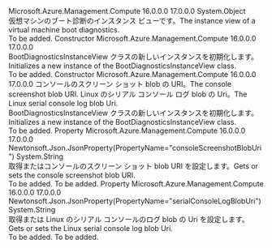 <Type Name="BootDiagnosticsInstanceView" FullName="Microsoft.Azure.Management.Compute.Models.BootDiagnosticsInstanceView">
  <TypeSignature Language="C#" Value="public class BootDiagnosticsInstanceView" />
  <TypeSignature Language="ILAsm" Value=".class public auto ansi beforefieldinit BootDiagnosticsInstanceView extends System.Object" />
  <TypeSignature Language="DocId" Value="T:Microsoft.Azure.Management.Compute.Models.BootDiagnosticsInstanceView" />
  <TypeSignature Language="VB.NET" Value="Public Class BootDiagnosticsInstanceView" />
  <TypeSignature Language="F#" Value="type BootDiagnosticsInstanceView = class" />
  <AssemblyInfo>
    <AssemblyName>Microsoft.Azure.Management.Compute</AssemblyName>
    <AssemblyVersion>16.0.0.0</AssemblyVersion>
    <AssemblyVersion>17.0.0.0</AssemblyVersion>
  </AssemblyInfo>
  <Base>
    <BaseTypeName>System.Object</BaseTypeName>
  </Base>
  <Interfaces />
  <Docs>
    <summary>
            <span data-ttu-id="8069d-101">仮想マシンのブート診断のインスタンス ビューです。</span><span class="sxs-lookup"><span data-stu-id="8069d-101">The instance view of a virtual machine boot diagnostics.</span></span>
            </summary>
    <remarks>To be added.</remarks>
  </Docs>
  <Members>
    <Member MemberName=".ctor">
      <MemberSignature Language="C#" Value="public BootDiagnosticsInstanceView ();" />
      <MemberSignature Language="ILAsm" Value=".method public hidebysig specialname rtspecialname instance void .ctor() cil managed" />
      <MemberSignature Language="DocId" Value="M:Microsoft.Azure.Management.Compute.Models.BootDiagnosticsInstanceView.#ctor" />
      <MemberSignature Language="VB.NET" Value="Public Sub New ()" />
      <MemberType>Constructor</MemberType>
      <AssemblyInfo>
        <AssemblyName>Microsoft.Azure.Management.Compute</AssemblyName>
        <AssemblyVersion>16.0.0.0</AssemblyVersion>
        <AssemblyVersion>17.0.0.0</AssemblyVersion>
      </AssemblyInfo>
      <Parameters />
      <Docs>
        <summary>
            <span data-ttu-id="8069d-102">BootDiagnosticsInstanceView クラスの新しいインスタンスを初期化します。</span><span class="sxs-lookup"><span data-stu-id="8069d-102">Initializes a new instance of the BootDiagnosticsInstanceView class.</span></span>
            </summary>
        <remarks>To be added.</remarks>
      </Docs>
    </Member>
    <Member MemberName=".ctor">
      <MemberSignature Language="C#" Value="public BootDiagnosticsInstanceView (string consoleScreenshotBlobUri = null, string serialConsoleLogBlobUri = null);" />
      <MemberSignature Language="ILAsm" Value=".method public hidebysig specialname rtspecialname instance void .ctor(string consoleScreenshotBlobUri, string serialConsoleLogBlobUri) cil managed" />
      <MemberSignature Language="DocId" Value="M:Microsoft.Azure.Management.Compute.Models.BootDiagnosticsInstanceView.#ctor(System.String,System.String)" />
      <MemberSignature Language="VB.NET" Value="Public Sub New (Optional consoleScreenshotBlobUri As String = null, Optional serialConsoleLogBlobUri As String = null)" />
      <MemberSignature Language="F#" Value="new Microsoft.Azure.Management.Compute.Models.BootDiagnosticsInstanceView : string * string -&gt; Microsoft.Azure.Management.Compute.Models.BootDiagnosticsInstanceView" Usage="new Microsoft.Azure.Management.Compute.Models.BootDiagnosticsInstanceView (consoleScreenshotBlobUri, serialConsoleLogBlobUri)" />
      <MemberType>Constructor</MemberType>
      <AssemblyInfo>
        <AssemblyName>Microsoft.Azure.Management.Compute</AssemblyName>
        <AssemblyVersion>16.0.0.0</AssemblyVersion>
        <AssemblyVersion>17.0.0.0</AssemblyVersion>
      </AssemblyInfo>
      <Parameters>
        <Parameter Name="consoleScreenshotBlobUri" Type="System.String" />
        <Parameter Name="serialConsoleLogBlobUri" Type="System.String" />
      </Parameters>
      <Docs>
        <param name="consoleScreenshotBlobUri"><span data-ttu-id="8069d-103">コンソールのスクリーン ショット blob の URI。</span><span class="sxs-lookup"><span data-stu-id="8069d-103">The console screenshot blob URI.</span></span></param>
        <param name="serialConsoleLogBlobUri"><span data-ttu-id="8069d-104">Linux のシリアル コンソール ログ blob の Uri。</span><span class="sxs-lookup"><span data-stu-id="8069d-104">The Linux serial console log blob Uri.</span></span></param>
        <summary>
            <span data-ttu-id="8069d-105">BootDiagnosticsInstanceView クラスの新しいインスタンスを初期化します。</span><span class="sxs-lookup"><span data-stu-id="8069d-105">Initializes a new instance of the BootDiagnosticsInstanceView class.</span></span>
            </summary>
        <remarks>To be added.</remarks>
      </Docs>
    </Member>
    <Member MemberName="ConsoleScreenshotBlobUri">
      <MemberSignature Language="C#" Value="public string ConsoleScreenshotBlobUri { get; set; }" />
      <MemberSignature Language="ILAsm" Value=".property instance string ConsoleScreenshotBlobUri" />
      <MemberSignature Language="DocId" Value="P:Microsoft.Azure.Management.Compute.Models.BootDiagnosticsInstanceView.ConsoleScreenshotBlobUri" />
      <MemberSignature Language="VB.NET" Value="Public Property ConsoleScreenshotBlobUri As String" />
      <MemberSignature Language="F#" Value="member this.ConsoleScreenshotBlobUri : string with get, set" Usage="Microsoft.Azure.Management.Compute.Models.BootDiagnosticsInstanceView.ConsoleScreenshotBlobUri" />
      <MemberType>Property</MemberType>
      <AssemblyInfo>
        <AssemblyName>Microsoft.Azure.Management.Compute</AssemblyName>
        <AssemblyVersion>16.0.0.0</AssemblyVersion>
        <AssemblyVersion>17.0.0.0</AssemblyVersion>
      </AssemblyInfo>
      <Attributes>
        <Attribute>
          <AttributeName>Newtonsoft.Json.JsonProperty(PropertyName="consoleScreenshotBlobUri")</AttributeName>
        </Attribute>
      </Attributes>
      <ReturnValue>
        <ReturnType>System.String</ReturnType>
      </ReturnValue>
      <Docs>
        <summary>
            <span data-ttu-id="8069d-106">取得またはコンソールのスクリーン ショット blob URI を設定します。</span><span class="sxs-lookup"><span data-stu-id="8069d-106">Gets or sets the console screenshot blob URI.</span></span>
            </summary>
        <value>To be added.</value>
        <remarks>To be added.</remarks>
      </Docs>
    </Member>
    <Member MemberName="SerialConsoleLogBlobUri">
      <MemberSignature Language="C#" Value="public string SerialConsoleLogBlobUri { get; set; }" />
      <MemberSignature Language="ILAsm" Value=".property instance string SerialConsoleLogBlobUri" />
      <MemberSignature Language="DocId" Value="P:Microsoft.Azure.Management.Compute.Models.BootDiagnosticsInstanceView.SerialConsoleLogBlobUri" />
      <MemberSignature Language="VB.NET" Value="Public Property SerialConsoleLogBlobUri As String" />
      <MemberSignature Language="F#" Value="member this.SerialConsoleLogBlobUri : string with get, set" Usage="Microsoft.Azure.Management.Compute.Models.BootDiagnosticsInstanceView.SerialConsoleLogBlobUri" />
      <MemberType>Property</MemberType>
      <AssemblyInfo>
        <AssemblyName>Microsoft.Azure.Management.Compute</AssemblyName>
        <AssemblyVersion>16.0.0.0</AssemblyVersion>
        <AssemblyVersion>17.0.0.0</AssemblyVersion>
      </AssemblyInfo>
      <Attributes>
        <Attribute>
          <AttributeName>Newtonsoft.Json.JsonProperty(PropertyName="serialConsoleLogBlobUri")</AttributeName>
        </Attribute>
      </Attributes>
      <ReturnValue>
        <ReturnType>System.String</ReturnType>
      </ReturnValue>
      <Docs>
        <summary>
            <span data-ttu-id="8069d-107">取得または Linux のシリアル コンソールのログ blob の Uri を設定します。</span><span class="sxs-lookup"><span data-stu-id="8069d-107">Gets or sets the Linux serial console log blob Uri.</span></span>
            </summary>
        <value>To be added.</value>
        <remarks>To be added.</remarks>
      </Docs>
    </Member>
  </Members>
</Type>